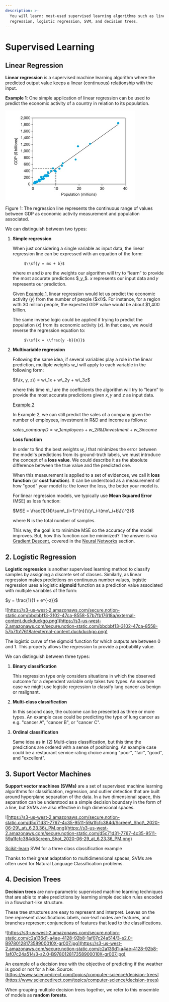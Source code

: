 ```yaml
---
description: >-
  You will learn: most-used supervised learning algorithms such as linear
  regression, logistic regression, SVM, and decision trees.
---
```


# Supervised Learning

## Linear Regression

**Linear regression** is a supervised machine learning algorithm where the predicted output value keeps a linear \(continuous\) relationship with the input.

**Example 1**: One simple application of linear regression can be used to predict the economic activity of a country in relation to its population.

![](../.gitbook/assets/screen_shot_2020-06-28_at_2.21.26_pm.png)

Figure 1: The regression line represents the continuous range of values between GDP as economic activity measurement and population associated.

We can distinguish between two types:

1. **Simple regression**

   When just considering a single variable as input data, the linear regression line can be expressed with an equation of the form:

   ```text
        $\\sf{y = mx + b}$
   ```

   where $m$ and $b$ are the weights our algorithm will try to “learn” to provide the most accurate predictions $_y_$. 𝑥 represents our input data and 𝑦 represents our prediction.

   Given [Example 1](https://www.notion.so/adriaromero/Supervised-Learning-00b1f403bb5b4223be3f74cf9f5c4560#3504c61ecd5f438599779f7aa0f6f875), linear regression would let us predict the economic activity \($y$\) from the number of people \($x\)$. For instance, for a region with 30 million people, the expected GDP value would be about $1,400 billion.

   The same inverse logic could be applied if trying to predict the population \($x$\) from its economic activity \($x$\). In that case, we would reverse the regression equation to:

   ```text
        $\\sf{x = \\frac{y -b}{m}}$
   ```

2. **Multivariable regression**

   Following the same idea, if several variables play a role in the linear prediction, multiple weights $w\_i$ will apply to each variable in the following form:

   $f\(x, y, z\) = w\_1x + w\_2y + w\_3z$

   where this time $m\_i$ are the coefficients the algorithm will try to “learn” to provide the most accurate predictions given $x, y$ and $z$ as input data.

   [Example 2](https://www.notion.so/fbfc90c8640742d4a316a8bbffbdaf60)

   In Example 2, we can still predict the sales of a company given the number of employees, investment in R&D and income as follows:

   $sales\_{company D} = w\_1employees + w\_2R\&D investment + w\_3 income$

   **Loss function**

   In order to find the best weights $w\_i$ that minimizes the error between the model's predictions from its ground-truth labels, we must introduce the concept of a **loss value**. We could describe it as the absolute difference between the true value and the predicted one.

   When this measurement is applied to a set of evidences, we call it **loss function** \(or **cost function**\). It can be understood as a measurement of how "good" your model is: the lower the loss, the better your model is.

   For linear regression models, we typically use **Mean Squared Error** \(MSE\) as loss function:

   $MSE = \frac{1}{N}\sum\_{i=1}^{n}{\(y\_i-\(mx\_i+b\)\)^2}$

   where N is the total number of samples.

   This way, the goal is to minimize MSE so the accuracy of the model improves. But, how this function can be minimized? The answer is via [Gradient Descent](https://www.notion.so/adriaromero/Neural-Networks-0625d8d3ce3943c5bafb21c2e8a5021a#1299c0cbd0fa4e52a7631362601e7782), covered in the [Neural Networks](https://www.notion.so/Neural-Networks-0625d8d3ce3943c5bafb21c2e8a5021a) section.

## 2. Logistic Regression

**Logistic regression** is another supervised learning method to classify samples by assigning a discrete set of classes. Similarly, as linear regression makes predictions on continuous number values, logistic regression uses a logistic **sigmoid** function as a prediction value associated with multiple variables of the form:

$y = \frac{1}{1 + e^{-z}}$

![https://s3-us-west-2.amazonaws.com/secure.notion-static.com/bbcbbf13-3102-47ca-8558-57b7fb17618a/external-content.duckduckgo.png](https://s3-us-west-2.amazonaws.com/secure.notion-static.com/bbcbbf13-3102-47ca-8558-57b7fb17618a/external-content.duckduckgo.png)

The logistic curve of the sigmoid function for which outputs are between 0 and 1. This property allows the regression to provide a probability value.

We can distinguish between three types:

1. **Binary classification**

   This regression type only considers situations in which the observed outcome for a dependent variable only takes two types. An example case we might use logistic regression to classify lung cancer as benign or malignant.

2. **Multi-class classification**

   In this second case, the outcome can be presented as three or more types. An example case could be predicting the type of lung cancer as e.g. "cancer A", "cancer B", or "cancer C".

3. **Ordinal classification**

   Same idea as in \(2\) Multi-class classification, but this time the predictions are ordered with a sense of positioning. An example case could be a restaurant service rating choice among "poor", "fair", "good", and "excellent".

## 3. Suport Vector Machines

**Support vector machines \(SVMs\)** are a set of supervised machine learning algorithms for classification, regression, and outlier detection that are built around hyperplane separation of the data. In a two dimensional space, this separation can be understood as a simple decision boundary in the form of a line, but SVMs are also effective in high dimensional spaces.

![https://s3-us-west-2.amazonaws.com/secure.notion-static.com/d5c71d31-7767-4c35-9511-59a1fcfc384d/Screen\_Shot\_2020-06-29\_at\_6.23.36\_PM.png](https://s3-us-west-2.amazonaws.com/secure.notion-static.com/d5c71d31-7767-4c35-9511-59a1fcfc384d/Screen_Shot_2020-06-29_at_6.23.36_PM.png)

[Scikit-learn](https://scikit-learn.org/stable/modules/svm.html) SVM for a three class classification example

Thanks to their great adaptation to multidimensional spaces, SVMs are often used for Natural Language Classification problems.

## 4. Decision Trees

**Decision trees** are non-parametric supervised machine learning techniques that are able to make predictions by learning simple decision rules encoded in a flowchart-like structure.

These tree structures are easy to represent and interpret. Leaves on the tree represent classifications labels, non-leaf nodes are features, and branches represent conjunctions of features that lead to the classifications.

![https://s3-us-west-2.amazonaws.com/secure.notion-static.com/c2a136d1-a4ae-4128-92b8-1af07c24a514/3-s2.0-B978012817358900010X-gr007.jpg](https://s3-us-west-2.amazonaws.com/secure.notion-static.com/c2a136d1-a4ae-4128-92b8-1af07c24a514/3-s2.0-B978012817358900010X-gr007.jpg)

An example of a decision tree with the objective of predicting if the weather is good or not for a hike. Source: [https://www.sciencedirect.com/topics/computer-science/decision-trees](https://www.sciencedirect.com/topics/computer-science/decision-trees)

When grouping multiple decision trees together, we refer to this ensemble of models as **random forests**.

